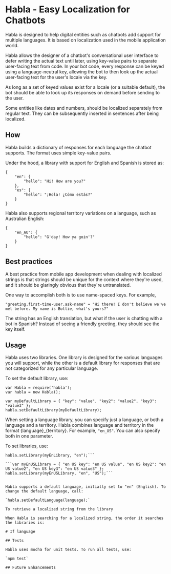 # Habla - Easy Localization for Chatbots

Habla is designed to help digital entities such as chatbots add support for multiple languages.
It is based on localization used in the mobile application world.

Habla allows the designer of a chatbot's conversational user interface to defer writing the actual text until later, using key-value pairs to separate user-facing text from code. In your bot code, every response can be keyed using a language-neutral key, allowing the bot to then look up the actual user-facing text for the user's locale via the key.

As long as a set of keyed values exist for a locale (or a suitable default), the bot should be able to look up its responses on demand before sending to the user.

Some entities like dates and numbers, should be localized separately from regular text. They can be subsequently inserted in sentences after being localized.

## How

Habla builds a dictionary of responses for each language the chatbot supports. The format uses simple key-value pairs.

Under the hood, a library with support for English and Spanish is stored as:

```
{
	"en": {
		"hello": "Hi! How are you?"
	},
	"es": {
		"hello": "¡Hola! ¿Cómo estás?"
	}
}
```

Habla also supports regional territory variations on a language, such as Australian English:

```
{
	"en_AU": {
		"hello": "G'day! How ya goin'?"
	}
}
```

## Best practices

A best practice from mobile app development when dealing with localized strings is that strings should be unique for the context where they're used, and it should be glaringly obvious that they're untranslated. 

One way to accomplish both is to use name-spaced keys. For example,

```"greeting.first-time-user.ask-name" = "Hi there! I don't believe we've met before. My name is Bottie, what's yours?"```

The string has an English translation, but what if the user is chatting with a bot in Spanish? Instead of seeing a friendly greeting, they should see the key itself.

## Usage

Habla uses two libraries. One library is designed for the various languages you will support, while the other is a default library for responses that are not categorized for any particular language. 

To set the default library, use:

```
var Habla = require('habla');
var habla = new Habla();

var myDefaultLibrary = { "key": "value", "key2": "value2", "key3": "value3" };
habla.setDefaultLibrary(myDefaultLibrary);
```

When setting a language library, you can specify just a language, or both a language and a territory. Habla combines language and territory in the format {language}_{territory}. For example, `"en_US"`. You can also specify both in one parameter. 

To set libraries, use:

```var myEnLibrary = { "en key": "en value", "en key2": "en value2", "en key3": "en value3" };
habla.setLibrary(myEnLibrary, "en");```

```var myEnUSLibrary = { "en US key": "en US value", "en US key2": "en US value2", "en US key3": "en US value3" };
habla.setLibrary(myEnUSLibrary, "en", "US");```


Habla supports a default language, initially set to "en" (English). To change the default language, call:

`habla.setDefaultLanguage(language);`

To retrieve a localized string from the library

When Habla is searching for a localized string, the order it searches the libraries is:

# If language

## Tests

Habla uses mocha for unit tests. To run all tests, use:

`npm test`

## Future Enhancements

